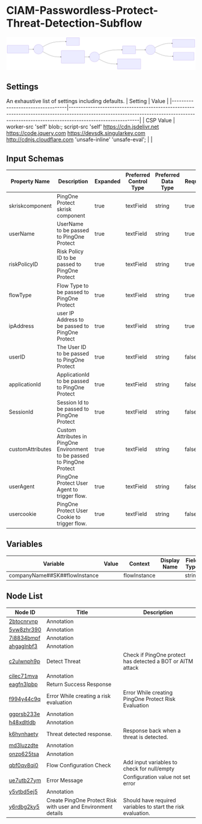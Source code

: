 # CIAM-Passwordless-Protect-Threat-Detection-Subflow

![Flowchart Diagram](CIAMPasswordlessProtectThreatDetectionSubflow.svg) 

## Settings
An exhaustive list of settings including defaults.
| Setting                          | Value                                                                                                                                                                                   |
|----------------------------------|-----------------------------------------------------------------------------------------------------------------------------------------------------------------------------------------|
| CSP Value                        | worker-src &#39;self&#39; blob:; script-src &#39;self&#39; https://cdn.jsdelivr.net https://code.jquery.com https://devsdk.singularkey.com http://cdnjs.cloudflare.com &#39;unsafe-inline&#39; &#39;unsafe-eval&#39;; | 
 |

## Input Schemas
| Property Name | Description | Expanded | Preferred Control Type | Preferred Data Type | Required |
|----------------------------------|-----------------|-----------------|-----------------|-----------------|-----------------|
| skriskcomponent | PingOne Protect skrisk component | true | textField | string | true | 
 | userName | UserName to be passed to PingOne Protect | true | textField | string | true | 
 | riskPolicyID | Risk Policy ID to be passed to PingOne Protect | true | textField | string | true | 
 | flowType | Flow Type to be passed to PingOne Protect | true | textField | string | true | 
 | ipAddress | user IP Address to be passed to PingOne Protect | true | textField | string | true | 
 | userID | The User ID to be passed to PingOne Protect | true | textField | string | false | 
 | applicationId | ApplicationId to be passed to PingOne Protect | true | textField | string | false | 
 | SessionId | Session Id to be passed to PingOne Protect | true | textField | string | false | 
 | customAttributes | Custom Attributes in PingOne Environment to be passed to PingOne Protect | true | textField | string | false | 
 | userAgent | PingOne Protect User Agent to trigger flow. | true | textField | string | false | 
 | usercookie | PingOne Protect User Cookie to trigger flow. | true | textField | string | false | 
 


## Variables
| Variable | Value | Context | Display Name | Field Type | Min | Max | Mutable | Type |                                                                                                                                                                
|----------------------------------|-----------------|-----------------|-----------------|-----------------|-----------------|-----------------|-----------------|-----------------|
| companyName##SK##flowInstance |  | flowInstance |  | string | 0 | 2000 | true | property | 
 



## Node List
| Node ID | Title | Description |
|----------------------------------|-----------------|-----------------|
| [2btocnrvnp](./nodes/2btocnrvnp.md) | Annotation |  | 
 | [5vw8zhr390](./nodes/5vw8zhr390.md) | Annotation |  | 
 | [7i8834bmpf](./nodes/7i8834bmpf.md) | Annotation |  | 
 | [ahgaglnbf3](./nodes/ahgaglnbf3.md) | Annotation |  | 
 | [c2ulwnph9p](./nodes/c2ulwnph9p.md) | Detect Threat | Check if PingOne protect has detected a BOT or AITM attack | 
 | [cilec71mva](./nodes/cilec71mva.md) | Annotation |  | 
 | [eagfn3lpbp](./nodes/eagfn3lpbp.md) | Return Success Response |  | 
 | [f994y44c9q](./nodes/f994y44c9q.md) | Error While creating a risk evaluation | Error While creating PingOne Protect Risk Evaluation | 
 | [ggprsb233e](./nodes/ggprsb233e.md) | Annotation |  | 
 | [h48xdltldb](./nodes/h48xdltldb.md) | Annotation |  | 
 | [k6hynhaety](./nodes/k6hynhaety.md) | Threat detected response. | Response back when a threat is detected. | 
 | [md3luzzdte](./nodes/md3luzzdte.md) | Annotation |  | 
 | [onzp625tsa](./nodes/onzp625tsa.md) | Annotation |  | 
 | [qbf0qv8qi0](./nodes/qbf0qv8qi0.md) | Flow Configuration Check | Add input variables to check for null/empty | 
 | [ue7utb27ym](./nodes/ue7utb27ym.md) | Error Message | Configuration value not set error | 
 | [y5vtbd5ej5](./nodes/y5vtbd5ej5.md) | Annotation |  | 
 | [y6rdbg2ky5](./nodes/y6rdbg2ky5.md) | Create PingOne Protect Risk with user and Environment details | Should have required variables to start the risk evaluation. | 
 